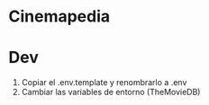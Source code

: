 
# Cinemapedia

# Dev

1. Copiar el .env.template y renombrarlo a .env
2. Cambiar las variables de entorno (TheMovieDB)
